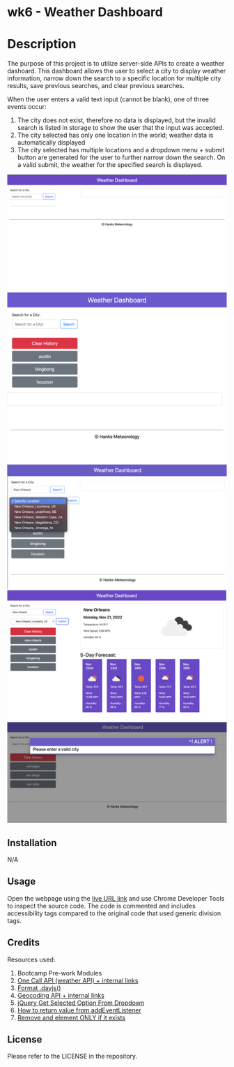 # wk6 - Weather Dashboard

# Description
The purpose of this project is to utilize server-side APIs to create a weather dashoard. This dashboard allows the user to select a city to display weather information, narrow down the search to a specific location for multiple city results, save previous searches, and clear previous searches.

When the user enters a valid text input (cannot be blank), one of three events occur:
1) The city does not exist, therefore no data is displayed, but the invalid search is listed in storage to show the user that the input was accepted.
2) The city selected has only one location in the world; weather data is automatically displayed
3) The city selected has multiple locations and a dropdown menu + submit button are generated for the user to further narrow down the search. On a valid submit, the weather for the specified search is displayed.


![Image of Dashboard with NO previous searches](./assets/images/no-storage.png)
![Image of Dashboard with previous searches](./assets/images/show-storage.png)
![Image of Dashboard with dropdown selection](./assets/images/dropdown-menu.png)
![Image of Dashboard with weather display](./assets/images/weather-display.png)
![Image of Dashboard with modal alert](./assets/images/modal-alert.png)



## Installation

N/A

## Usage

Open the webpage using the [live URL link](https://chloeeh.github.io/hanks-weather-dashboard/) and use Chrome Developer Tools to inspect the source code. The code is commented and includes accessibility tags compared to the original code that used generic division tags.


## Credits

Resources used:
1) Bootcamp Pre-work Modules
2) [One Call API (weather API) + internal links](https://openweathermap.org/api/one-call-3)
3) [Format .dayjs()](https://day.js.org/docs/en/display/format) 
4) [Geocoding API + internal links](https://openweathermap.org/api/geocoding-api)
5) [jQuery Get Selected Option From Dropdown](https://stackoverflow.com/questions/10659097/jquery-get-selected-option-from-dropdown)
6) [How to return value from addEventListener](https://stackoverflow.com/questions/33501696/how-to-return-value-from-addeventlistener)
7) [Remove and element ONLY if it exists](https://forum.jquery.com/topic/jquery-remove-an-element-only-if-exists)


## License

Please refer to the LICENSE in the repository.